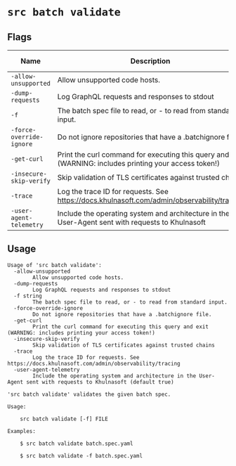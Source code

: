 # `src batch validate`


## Flags

| Name | Description | Default Value |
|------|-------------|---------------|
| `-allow-unsupported` | Allow unsupported code hosts. | `false` |
| `-dump-requests` | Log GraphQL requests and responses to stdout | `false` |
| `-f` | The batch spec file to read, or - to read from standard input. |  |
| `-force-override-ignore` | Do not ignore repositories that have a .batchignore file. | `false` |
| `-get-curl` | Print the curl command for executing this query and exit (WARNING: includes printing your access token!) | `false` |
| `-insecure-skip-verify` | Skip validation of TLS certificates against trusted chains | `false` |
| `-trace` | Log the trace ID for requests. See https://docs.khulnasoft.com/admin/observability/tracing | `false` |
| `-user-agent-telemetry` | Include the operating system and architecture in the User-Agent sent with requests to Khulnasoft | `true` |


## Usage

```
Usage of 'src batch validate':
  -allow-unsupported
    	Allow unsupported code hosts.
  -dump-requests
    	Log GraphQL requests and responses to stdout
  -f string
    	The batch spec file to read, or - to read from standard input.
  -force-override-ignore
    	Do not ignore repositories that have a .batchignore file.
  -get-curl
    	Print the curl command for executing this query and exit (WARNING: includes printing your access token!)
  -insecure-skip-verify
    	Skip validation of TLS certificates against trusted chains
  -trace
    	Log the trace ID for requests. See https://docs.khulnasoft.com/admin/observability/tracing
  -user-agent-telemetry
    	Include the operating system and architecture in the User-Agent sent with requests to Khulnasoft (default true)

'src batch validate' validates the given batch spec.

Usage:

    src batch validate [-f] FILE

Examples:

    $ src batch validate batch.spec.yaml

    $ src batch validate -f batch.spec.yaml



```
	